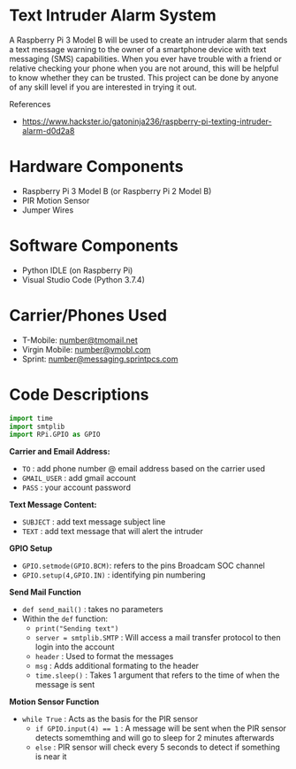 # Text Intruder Alarm System
A Raspberry Pi 3 Model B will be used to create an intruder alarm that sends a text message warning to the owner of a smartphone device with text messaging (SMS) capabilities. When you ever have trouble with a friend or relative checking your phone when you are not around, this will be helpful to know whether they can be trusted. This project can be done by anyone of any skill level if you are interested in trying it out.  

References 
- https://www.hackster.io/gatoninja236/raspberry-pi-texting-intruder-alarm-d0d2a8

# Hardware Components
- Raspberry Pi 3 Model B (or Raspberry Pi 2 Model B) 
- PIR Motion Sensor 
- Jumper Wires

# Software Components
- Python IDLE (on Raspberry Pi)
- Visual Studio Code (Python 3.7.4)

# Carrier/Phones Used
- T-Mobile: number@tmomail.net
- Virgin Mobile: number@vmobl.com 
- Sprint: number@messaging.sprintpcs.com 

# Code Descriptions
```python
import time
import smtplib
import RPi.GPIO as GPIO
```
**Carrier and Email Address:** 
- `TO` : add phone number @ email address based on the carrier used
- `GMAIL_USER` : add gmail account 
- `PASS` : your account password

**Text Message Content:**
- `SUBJECT` : add text message subject line
- `TEXT` : add text message that will alert the intruder

**GPIO Setup**
- `GPIO.setmode(GPIO.BCM)`: refers to the pins Broadcam SOC channel
- `GPIO.setup(4,GPIO.IN)` : identifying pin numbering

**Send Mail Function**
- `def send_mail()` : takes no parameters
- Within the `def` function: 
  - `print("Sending text")`
  - `server = smtplib.SMTP` : Will access a mail transfer protocol to then login into the account
  - `header` : Used to format the messages
  - `msg` : Adds additional formating to the header
  - `time.sleep()` : Takes 1 argument that refers to the time of when the message is sent

**Motion Sensor Function**
- `while True` : Acts as the basis for the PIR sensor
  - `if GPIO.input(4) == 1` : A message will be sent when the PIR sensor detects somemthing and will go to sleep for 2 minutes afterwards 
  - `else` : PIR sensor will check every 5 seconds to detect if something is near it 

